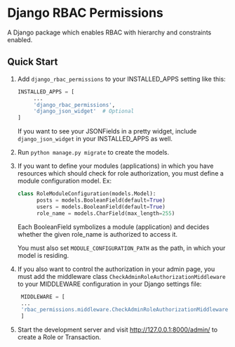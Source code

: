 # Django RBAC Permissions

A Django package which enables RBAC with hierarchy and constraints enabled.

Quick Start
-----------

1. Add ```django_rbac_permissions``` to your INSTALLED_APPS setting like this:
   ```python
   INSTALLED_APPS = [
        ...
        'django_rbac_permissions',
        'django_json_widget'  # Optional
   ]
	  ```
  
   If you want to see your JSONFields in a pretty widget, include 
   ```django_json_widget``` in your INSTALLED_APPS as well.

2. Run ```python manage.py migrate``` to create the models.

3. If you want to define your modules (applications) in which you have
   resources which should check for role authorization, you must define
   a module configuration model. Ex:
   ```python
   class RoleModuleConfiguration(models.Model):
         posts = models.BooleanField(default=True)
         users = models.BooleanField(default=True)
         role_name = models.CharField(max_length=255)
   ```
   
   Each BooleanField symbolizes a module (application) and decides whether
   the given role_name is authorized to access it.

   You must also set ```MODULE_CONFIGURATION_PATH``` as the path, in which your model is residing.

4. If you also want to control the authorization in your admin page, you must
   add the middleware class ```CheckAdminRoleAuthorizationMiddleware``` to your
   MIDDLEWARE configuration in your Django settings file:
   ```python
    MIDDLEWARE = [
    ...
    'rbac_permissions.middleware.CheckAdminRoleAuthorizationMiddleware'
    ]
   ```
5. Start the development server and visit http://127.0.0.1:8000/admin/
   to create a Role or Transaction.

